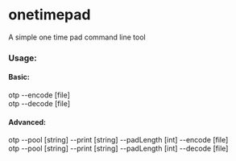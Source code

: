 onetimepad
==========

A simple one time pad command line tool


### Usage:  
#### Basic:  
otp --encode [file]  
otp --decode [file]  
#### Advanced:  
otp --pool [string] --print [string] --padLength [int] --encode [file]  
otp --pool [string] --print [string] --padLength [int] --decode [file]  
